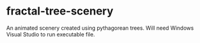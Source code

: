 # fractal-tree-scenery
An animated scenery created using pythagorean trees. Will need Windows Visual Studio to run executable file. 
